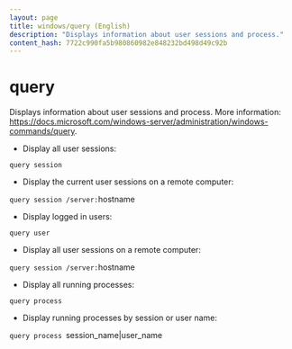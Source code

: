 ```yaml
---
layout: page
title: windows/query (English)
description: "Displays information about user sessions and process."
content_hash: 7722c990fa5b980860982e848232bd498d49c92b
---
```

# query

Displays information about user sessions and process.
More information: <https://docs.microsoft.com/windows-server/administration/windows-commands/query>.

- Display all user sessions:

`query session`

- Display the current user sessions on a remote computer:

`query session /server:`<span class="tldr-var badge badge-pill bg-dark-lm bg-white-dm text-white-lm text-dark-dm font-weight-bold">hostname</span>

- Display logged in users:

`query user`

- Display all user sessions on a remote computer:

`query session /server:`<span class="tldr-var badge badge-pill bg-dark-lm bg-white-dm text-white-lm text-dark-dm font-weight-bold">hostname</span>

- Display all running processes:

`query process`

- Display running processes by session or user name:

`query process `<span class="tldr-var badge badge-pill bg-dark-lm bg-white-dm text-white-lm text-dark-dm font-weight-bold">session_name|user_name</span>
